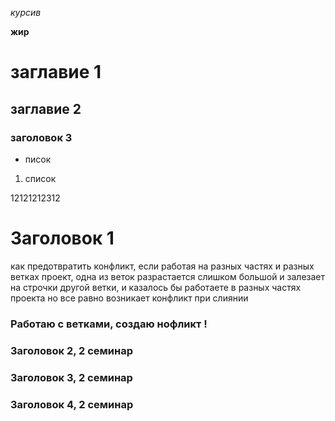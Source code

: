 *курсив*

**жир**

# заглавие 1

## заглавие 2

### заголовок 3

* писок

1. список

12121212312

# Заголовок 1

как предотвратить конфликт, если работая на разных частях и разных ветках проект, одна из веток разрастается слишком большой и залезает на строчки другой ветки, и казалось бы работаете в разных частях проекта но все равно возникает конфликт при слиянии 

### Работаю с ветками, создаю нофликт !

### Заголовок 2, 2 семинар

### Заголовок 3, 2 семинар

### Заголовок 4, 2 семинар
